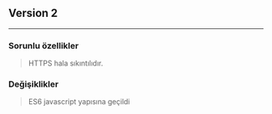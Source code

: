 ## Version 2
---------

### Sorunlu özellikler 
> HTTPS hala sıkıntılıdır.

### Değişiklikler

> ES6 javascript yapısına geçildi


